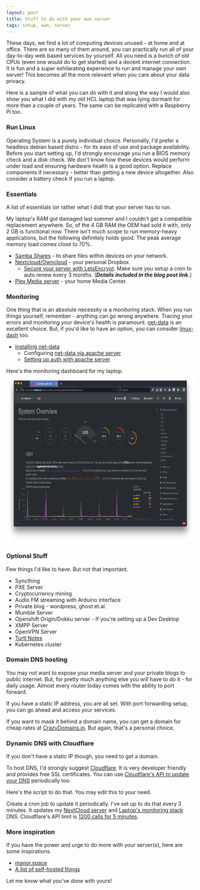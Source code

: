 ```yaml
---
layout: post
title: Stuff to do with your own server
tags: setup, own, server
---
```


These days, we find a lot of computing devices unused - at home and at office. There are so many of them around, you can practically run all of your day-to-day web based services by yourself. All you need is a bunch of old CPUs (even one would do to get started) and a decent internet connection. It is fun and a super exhilarating experience to run and manage your own server! This becomes all the more relevant when you care about your data privacy.

Here is a sample of what you can do with it and along the way I would also show you what I did with my old HCL laptop that was lying dormant for more than a couple of years. The same can be replicated with a Raspberry Pi too.

### Run Linux

Operating System is a purely individual choice. Personally, I'd prefer a headless debian based distro - for its ease of use and package availability. Before you start setting up, I'd strongly encourage you run a BIOS memory check and a disk check. We don't know how these devices would perform under load and ensuring hardware health is a good option. Replace components if necessary - better than getting a new device altogether. Also consider a battery check if you run a laptop.

### Essentials

A list of essentials (or rather what I did) that your server has to run.

My laptop's RAM got damaged last summer and I couldn't get a compatible replacement anywhere. So, of the 4 GB RAM the OEM had sold it with, only 2 GB is functional now. There isn't much scope to run memory-heavy applications, but the following definitely holds good. The peak average memory load comes close to 70%.

* [Samba Shares](https://help.ubuntu.com/lts/serverguide/samba-fileserver.html) - to share files within devices on your network.
* [Nextcloud/Owncloud](https://www.linuxbabe.com/cloud-storage/setup-nextcloud-server-ubuntu-16-04-apache-mariadb-php7) - your personal Dropbox.
  * [Secure your server with LetsEncrypt](https://www.digitalocean.com/community/tutorials/how-to-secure-apache-with-let-s-encrypt-on-ubuntu-14-04). Make sure you setup a cron to auto renew every 3 months. (***Details included in the blog post link.***)
* [Plex Media server](https://www.plex.tv/) - your home Media Center.

### Monitoring

One thing that is an absolute necessity is a monitoring stack. When you run things yourself, remember - anything can go wrong anywhere. Tracing your errors and monitoring your device's health is paramount. [net-data](https://github.com/firehol/netdata) is an excellent choice. But, if you'd like to have an option, you can consider [linux-dash](https://github.com/afaqurk/linux-dash) too.

* [Installing net-data](https://github.com/firehol/netdata/wiki/Installation)
  * Configuring [net-data via apache server](https://github.com/firehol/netdata/wiki/Running-behind-apache)
  * [Setting up auth with apache server](https://www.digitalocean.com/community/tutorials/how-to-set-up-password-authentication-with-apache-on-ubuntu-14-04)

Here's the monitoring dashboard for my laptop.
<img src="/assets/images/own-server/hcl-monitor.png" style="height:450px;">

### Optional Stuff

Few things I'd like to have. But not that important.

* Syncthing
* PXE Server
* Cryptocurrency mining
* Audio FM streaming with Arduino interface
* Private blog - wordpress, ghost et.al.
* Mumble Server
* Openshift Origin/Dokku server - If you're setting up a Dev Desktop
* XMPP Server
* OpenVPN Server
* [Turtl Notes](https://turtlapp.com/docs/server/)
* Kubernetes cluster

### Domain DNS hosting

You may not want to expose your media server and your private blogs to public internet. But, for pretty much anything else you will have to do it - for daily usage. Almost every router today comes with the ability to port forward.

If you have a static IP address, you are all set. With port forwarding setup, you can go ahead and access your services.

If you want to mask it behind a domain name, you can get a domain for cheap rates at [CrazyDomains.in](https://www.crazydomains.in/). But again, that's a personal choice.

### Dynamic DNS with Cloudflare

If you don't have a static IP though, you need to get a domain.

To host DNS, I'd strongly suggest [Cloudflare](https://www.cloudflare.com/). It is very developer friendly and provides free SSL certificates. You can use [Cloudflare's API to update your DNS](https://api.cloudflare.com/#dns-records-for-a-zone-update-dns-record) periodically too.

Here's the script to do that. You may edit this to your need.
<script src="https://gist.github.com/dtsdwarak/19abfd5d1ae18c4cd929d082b9d207fc.js"></script>

Create a cron job to update it periodically. I've set up to do that every 3 minutes. It updates my [NextCloud server](https://drive.dwarak.in/index.php/login) and [Laptop's monitoring stack](https://hcl.dwarak.in/) DNS. Cloudflare's API limit is [1200 calls for 5 minutes](https://support.cloudflare.com/hc/en-us/articles/200171456-How-many-API-calls-can-I-make-).

### More inspiration

If you have the power and urge to do more with your server(s), here are some inspirations.

* [manor.space](http://manor.space/)
* [A list of self-hosted things](https://github.com/Kickball/awesome-selfhosted)

Let me know what you've done with yours!
